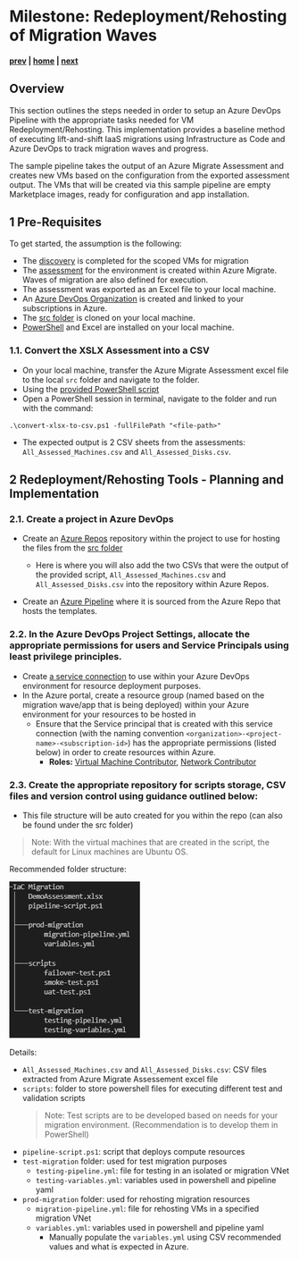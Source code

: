 # Milestone: Redeployment/Rehosting of Migration Waves

#### [prev](./devops-iac-redeployment.md) | [home](./readme.md)  | [next](./devops-iac-testing.md)
 
## Overview
This section outlines the steps needed in order to setup an Azure DevOps Pipeline with the appropriate tasks needed for VM Redeployment/Rehosting. This implementation provides a baseline method of executing lift-and-shift IaaS migrations using Infrastructure as Code and Azure DevOps to track migration waves and progress.

The sample pipeline takes the output of an Azure Migrate Assessment and creates new VMs based on the configuration from the exported assessment output. The VMs that will be created via this sample pipeline are empty Marketplace images, ready for configuration and app installation.

## 1 Pre-Requisites

To get started, the assumption is the following:
* The [discovery](https://github.com/Azure/fta-liftandshift-dcmigration/blob/main/doc/scan.md) is completed for the scoped VMs for migration
* The [assessment](https://github.com/Azure/fta-liftandshift-dcmigration/blob/main/doc/assess.md) for the environment is created within Azure Migrate. Waves of migration are also defined for execution.
* The assessment was exported as an Excel file to your local machine.
* An [Azure DevOps Organization](https://docs.microsoft.com/en-us/azure/devops/organizations/accounts/organization-management?view=azure-devops) is created and linked to your subscriptions in Azure.
* The [src folder](./src/) is cloned on your local machine.
* [PowerShell](https://docs.microsoft.com/en-us/powershell/scripting/install/installing-powershell?view=powershell-7.2) and Excel are installed on your local machine.


### 1.1\. Convert the XSLX Assessment into a CSV
* On your local machine, transfer the Azure Migrate Assessment excel file to the local `src` folder and navigate to the folder.
* Using the [provided PowerShell script](./src/convert-xlsx-to-csv.ps1)
* Open a PowerShell session in terminal, navigate to the folder and run with the command: 

```azurepowershell
.\convert-xlsx-to-csv.ps1 -fullFilePath "<file-path>"
```

* The expected output is 2 CSV sheets from the assessments: `All_Assessed_Machines.csv` and `All_Assessed_Disks.csv`.

## 2 Redeployment/Rehosting Tools - Planning and Implementation

### 2.1\. Create a project in Azure DevOps
* Create an [Azure Repos](https://docs.microsoft.com/en-us/azure/devops/repos/get-started/?view=azure-devops) repository within the project to use for hosting the files from the [src folder](./src)
    * Here is where you will also add the two CSVs that were the output of the provided script, `All_Assessed_Machines.csv` and `All_Assessed_Disks.csv` into the repository within Azure Repos.

* Create an [Azure Pipeline](https://docs.microsoft.com/en-us/azure/devops/pipelines/get-started/pipelines-get-started?view=azure-devops) where it is sourced from the Azure Repo that hosts the templates.

### 2.2\. In the Azure DevOps Project Settings, allocate the appropriate permissions for users and Service Principals using least privilege principles.
* Create [a service connection](https://docs.microsoft.com/en-us/azure/devops/pipelines/library/connect-to-azure?view=azure-devops#:~:text=In%20TFS%2C%20open%20the%20Services%20page%20from%20the,to%20use%20when%20referring%20to%20this%20service%20connection.) to use within your Azure DevOps environment for resource deployment purposes.
* In the Azure portal, create a resource group (named based on the migration wave/app that is being deployed) within your Azure environment for your resources to be hosted in
    * Ensure that the Service principal that is created with this service connection (with the naming convention `<organization>-<project-name>-<subscription-id>`) has the appropriate permissions (listed below) in order to create resources within Azure.
        * **Roles:** [Virtual Machine Contributor](https://docs.microsoft.com/en-us/azure/role-based-access-control/built-in-roles#virtual-machine-contributor), [Network Contributor](https://docs.microsoft.com/en-us/azure/role-based-access-control/built-in-roles#network-contributor)

### 2.3\. Create the appropriate repository for scripts storage, CSV files and version control using guidance outlined below:
* This file structure will be auto created for you within the repo (can also be found under the src folder)
> Note: With the virtual machines that are created in the script, the default for Linux machines are Ubuntu OS.

Recommended folder structure:

![Migration Tree](../server-migration/png/folder-structure.jpg)

Details:
- `All_Assessed_Machines.csv` and `All_Assessed_Disks.csv`: CSV files extracted from Azure Migrate Assessement excel file
- `scripts`: folder to store powershell files for executing different test and validation scripts
    > Note: Test scripts are to be developed based on needs for your migration environment. (Recommendation is to develop them in PowerShell)
- `pipeline-script.ps1`: script that deploys compute resources
- `test-migration` folder: used for test migration purposes
    - `testing-pipeline.yml`: file for testing in an isolated or migration VNet
    - `testing-variables.yml`: variables used in powershell and pipeline yaml
- `prod-migration` folder: used for rehosting migration resources
    - `migration-pipeline.yml`: file for rehosting VMs in a specified migration VNet
    - `variables.yml`: variables used in powershell and pipeline yaml
        - Manually populate the `variables.yml` using CSV recommended values and what is expected in Azure.
